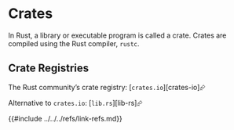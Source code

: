 # Crates

In Rust, a library or executable program is called a crate. Crates are compiled using the Rust compiler, `rustc`.

## Crate Registries

The Rust community’s crate registry: [`crates.io`][crates-io]⮳

Alternative to `crates.io`: [`lib.rs`][lib-rs]⮳

{{#include ../../../refs/link-refs.md}}
